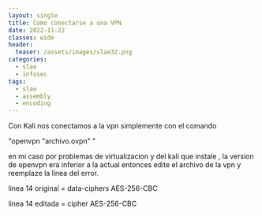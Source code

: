 ```yaml
---
layout: single
title: Como conectarse a una VPN
date: 2022-11-22
classes: wide
header:
  teaser: /assets/images/slae32.png
categories:
  - slae
  - infosec
tags:
  - slae
  - assembly
  - encoding
---
```


Con Kali nos conectamos a la vpn simplemente con el comando

"openvpn "archivo.ovpn" "

en mi caso por problemas de virtualizacion y del kali que instale , la version de openvpn era inferior a la actual entonces edite el archivo de la vpn y reemplaze la linea del error.

linea 14 original = data-ciphers AES-256-CBC

linea 14 editada = cipher AES-256-CBC

